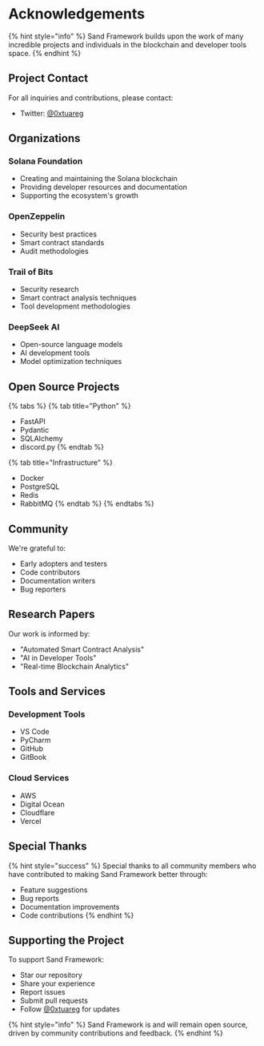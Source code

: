 # Acknowledgements

{% hint style="info" %}
Sand Framework builds upon the work of many incredible projects and individuals in the blockchain and developer tools space.
{% endhint %}

## Project Contact

For all inquiries and contributions, please contact:
* Twitter: [@0xtuareg](https://x.com/0xtuareg)

## Organizations

### Solana Foundation
* Creating and maintaining the Solana blockchain
* Providing developer resources and documentation
* Supporting the ecosystem's growth

### OpenZeppelin
* Security best practices
* Smart contract standards
* Audit methodologies

### Trail of Bits
* Security research
* Smart contract analysis techniques
* Tool development methodologies

### DeepSeek AI
* Open-source language models
* AI development tools
* Model optimization techniques

## Open Source Projects

{% tabs %}
{% tab title="Python" %}
* FastAPI
* Pydantic
* SQLAlchemy
* discord.py
{% endtab %}

{% tab title="Infrastructure" %}
* Docker
* PostgreSQL
* Redis
* RabbitMQ
{% endtab %}
{% endtabs %}

## Community

We're grateful to:
* Early adopters and testers
* Code contributors
* Documentation writers
* Bug reporters

## Research Papers

Our work is informed by:
* "Automated Smart Contract Analysis"
* "AI in Developer Tools"
* "Real-time Blockchain Analytics"

## Tools and Services

### Development Tools
* VS Code
* PyCharm
* GitHub
* GitBook

### Cloud Services
* AWS
* Digital Ocean
* Cloudflare
* Vercel

## Special Thanks

{% hint style="success" %}
Special thanks to all community members who have contributed to making Sand Framework better through:
* Feature suggestions
* Bug reports
* Documentation improvements
* Code contributions
{% endhint %}

## Supporting the Project

To support Sand Framework:
* Star our repository
* Share your experience
* Report issues
* Submit pull requests
* Follow [@0xtuareg](https://x.com/0xtuareg) for updates

{% hint style="info" %}
Sand Framework is and will remain open source, driven by community contributions and feedback.
{% endhint %}
